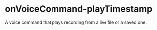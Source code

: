 # onVoiceCommand-playTimestamp
A voice command that plays recording from a live file or a saved one. 
